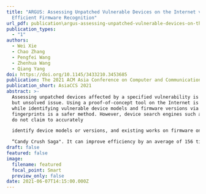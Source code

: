 ```yaml
---
title: "ARGUS: Assessing Unpatched Vulnerable Devices on the Internet via
  Efficient Firmware Recognition"
url_pdf: publication\argus-assessing-unpatched-vulnerable-devices-on-the-internet-via-efficient-firmware-recognition\argus.pdf
publication_types:
  - "1"
authors:
  - Wei Xie
  - Chao Zhang
  - Pengfei Wang
  - Zhenhua Wang
  - Qiang Yang
doi: https://doi.org/10.1145/3433210.3453685
publication: The 2021 ACM Asia Conference on Computer and Communications Security
publication_short: AsiaCCS 2021
abstract: >-
  Assessing unpatched devices affected by a specified vulnerability is a vital
  but unsolved issue. Using a proof-of-concept tool on the Internet is illegal,
  while identifying vulnerable device models and firmware versions via
  fingerprints is a safer method. However, device search engines such as Shodan
  do not claim to accurately

  identify device models or versions, and existing works on firmware online recognition neglect the efficiency challenge of scanning redundant fingerprints. Consequently, this fingerprint-checking method has few real-world verifications on the Internet. We propose ARGUS, a simple but practical framework to identify device models and firmware versions. At its core is a heuristic fingerprint crush saga (FCS) scheme inspired by the phone game

  “Candy Crush Saga". It can improve efficiency by an average of 156 times compared to scanning fingerprints of all web files by default. This efficiency improvement enables us to widely assess the proportion of unpatched devices affected by 176 CVE vulnerabilities, which is 64.3% on average on the Internet. This result quantitatively proves that the majority of users do not periodically update device firmware.
draft: false
featured: false
image:
  filename: featured
  focal_point: Smart
  preview_only: false
date: 2021-06-07T14:15:00.000Z
---
```

